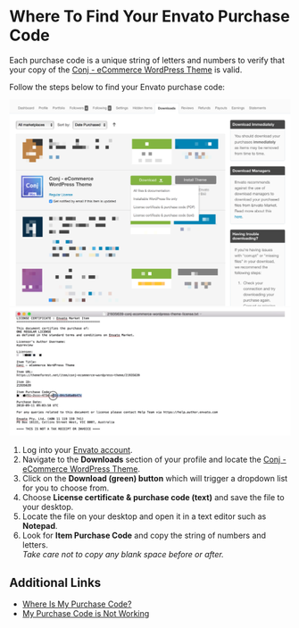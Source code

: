 # Where To Find Your Envato Purchase Code

Each purchase code is a unique string of letters and numbers to verify that your copy of the [Conj - eCommerce WordPress Theme](https://themeforest.net/item/conj-ecommerce-wordpress-theme/21935639?ref=mypreview) is valid.

Follow the steps below to find your Envato purchase code:

![Download license certificate & purchase code for Conj - eCommerce WordPress Theme](img/download-conj-wordpress-theme.png)
![Loacte the Envato Purchase Code for Conj - eCommerce WordPress Theme](img/conj-envato-purchase-code.jpg)

1. Log into your [Envato account](https://account.envato.com/sign_in?to=envatomarket).
2. Navigate to the **Downloads** section of your profile and locate the [Conj - eCommerce WordPress Theme](https://themeforest.net/item/conj-ecommerce-wordpress-theme/21935639?ref=mypreview).
3. Click on the **Download (green) button** which will trigger a dropdown list for you to choose from.
4. Choose **License certificate & purchase code (text)** and save the file to your desktop.
5. Locate the file on your desktop and open it in a text editor such as **Notepad**.
6. Look for **Item Purchase Code** and copy the string of numbers and letters.<br/>*Take care not to copy any blank space before or after.*

## Additional Links

* [Where Is My Purchase Code?](https://help.market.envato.com/hc/en-us/articles/202822600-Where-Is-My-Purchase-Code-)
* [My Purchase Code is Not Working](https://help.market.envato.com/hc/en-us/articles/204451834-My-Purchase-Code-is-Not-Working)
